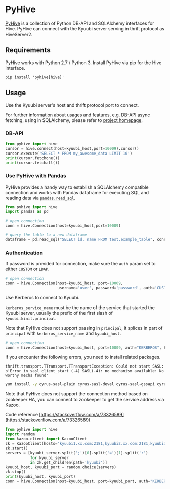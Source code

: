 <!--
- Licensed to the Apache Software Foundation (ASF) under one or more
- contributor license agreements.  See the NOTICE file distributed with
- this work for additional information regarding copyright ownership.
- The ASF licenses this file to You under the Apache License, Version 2.0
- (the "License"); you may not use this file except in compliance with
- the License.  You may obtain a copy of the License at
-
-   http://www.apache.org/licenses/LICENSE-2.0
-
- Unless required by applicable law or agreed to in writing, software
- distributed under the License is distributed on an "AS IS" BASIS,
- WITHOUT WARRANTIES OR CONDITIONS OF ANY KIND, either express or implied.
- See the License for the specific language governing permissions and
- limitations under the License.
-->

# PyHive

[PyHive](https://github.com/dropbox/PyHive) is a collection of Python DB-API and SQLAlchemy interfaces for Hive. PyHive can connect with the Kyuubi server serving in thrift protocol as HiveServer2.

## Requirements

PyHive works with Python 2.7 / Python 3. Install PyHive via pip for the Hive interface.

```
pip install 'pyhive[hive]'
```

## Usage

Use the Kyuubi server's host and thrift protocol port to connect.

For further information about usages and features, e.g. DB-API async fetching, using in SQLAlchemy, please refer to [project homepage](https://github.com/dropbox/PyHive).

### DB-API

```python
from pyhive import hive
cursor = hive.connect(host=kyuubi_host,port=10009).cursor()
cursor.execute('SELECT * FROM my_awesome_data LIMIT 10')
print(cursor.fetchone())
print(cursor.fetchall())
```

### Use PyHive with Pandas

PyHive provides a handy way to establish a SQLAlchemy compatible connection and works with Pandas dataframe for executing SQL and reading data via [`pandas.read_sql`](https://pandas.pydata.org/docs/reference/api/pandas.read_sql.html).

```python
from pyhive import hive
import pandas as pd

# open connection
conn = hive.Connection(host=kyuubi_host,port=10009)

# query the table to a new dataframe
dataframe = pd.read_sql("SELECT id, name FROM test.example_table", conn)
```

### Authentication

If password is provided for connection, make sure the `auth` param set to either `CUSTOM` or `LDAP`.

```python
# open connection
conn = hive.Connection(host=kyuubi_host, port=10009, 
                       username='user', password='password', auth='CUSTOM')
```

Use Kerberos to connect to Kyuubi.

`kerberos_service_name` must be the name of the service that started the Kyuubi server, usually the prefix of the first slash of `kyuubi.kinit.principal`.

Note that PyHive does not support passing in `principal`, it splices in part of `principal` with `kerberos_service_name` and `kyuubi_host`.

```python
# open connection
conn = hive.Connection(host=kyuubi_host, port=10009, auth="KERBEROS", kerberos_service_name="kyuubi")
```

If you encounter the following errors, you need to install related packages.

```
thrift.transport.TTransport.TTransportException: Could not start SASL: b'Error in sasl_client_start (-4) SASL(-4): no mechanism available: No worthy mechs found'
```

```bash
yum install -y cyrus-sasl-plain cyrus-sasl-devel cyrus-sasl-gssapi cyrus-sasl-md5
```

Note that PyHive does not support the connection method based on zookeeper HA, you can connect to zookeeper to get the service address via [Kazoo](https://pypi.org/project/kazoo/).

Code reference [https://stackoverflow.com/a/73326589](https://stackoverflow.com/a/73326589)

```python
from pyhive import hive
import random
from kazoo.client import KazooClient
zk = KazooClient(hosts='kyuubi1.xx.com:2181,kyuubi2.xx.com:2181,kyuubi3.xx.com:2181', read_only=True)
zk.start()
servers = [kyuubi_server.split(';')[0].split('=')[1].split(':') 
           for kyuubi_server 
           in zk.get_children(path='kyuubi')]
kyuubi_host, kyuubi_port = random.choice(servers)
zk.stop()
print(kyuubi_host, kyuubi_port)
conn = hive.Connection(host=kyuubi_host, port=kyuubi_port, auth="KERBEROS", kerberos_service_name="kyuubi")
```

